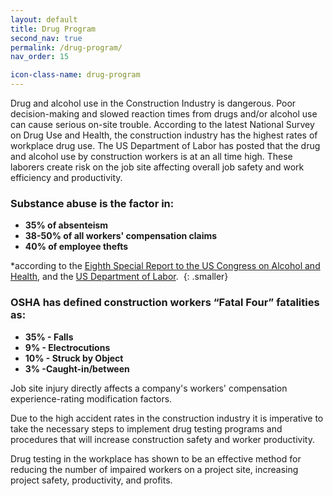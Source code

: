```yaml
---
layout: default
title: Drug Program
second_nav: true
permalink: /drug-program/
nav_order: 15

icon-class-name: drug-program
---
```


Drug and alcohol use in the Construction Industry is dangerous. Poor decision-making and slowed reaction times from drugs and/or alcohol use can cause serious on-site trouble. According to the latest National Survey on Drug Use and Health, the construction industry has the highest rates of workplace drug use. The US Department of Labor has posted that the drug and alcohol use by construction workers is at an all time high. These laborers create risk on the job site affecting overall job safety and work efficiency and productivity.

### Substance abuse is the factor in:

* **35% of absenteism**
* **38-50% of all workers' compensation claims **
* **40% of employee thefts**

*according to the [Eighth Special Report to the US Congress on Alcohol and Health][special-report], and the [US Department of Labor][US-dept-labor]. 
{: .smaller}

### OSHA has defined construction workers “Fatal Four” fatalities as:

* **35% - Falls**
* **9% - Electrocutions**
* **10% - Struck by Object **
* **3% -Caught-in/between**


Job site injury directly affects a company's workers' compensation experience-rating modification factors.

Due to the high accident rates in the construction industry it is imperative  to take the necessary steps to implement drug testing programs and procedures that will increase construction safety and worker productivity.

Drug testing in the workplace has shown to be an effective method for reducing the number of impaired workers on a project site, increasing project safety, productivity, and profits.


[special-report]: http://www.worldcat.org/title/eighth-special-report-to-the-us-congress-on-alcohol-and-health-from-the-secretary-of-health-and-human-services/oclc/29239603
[special-report2]: https://books.google.com/books/about/Eighth_special_report_to_the_U_S_Congres.html?id=RN_2brkTbr4C
[US-dept-labor]: https://www.dol.gov/
